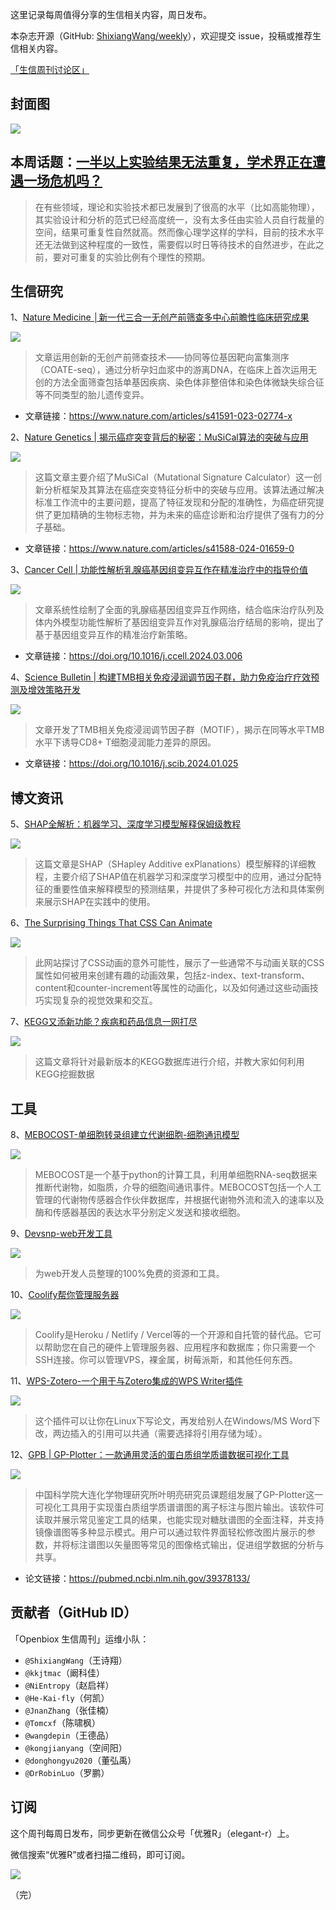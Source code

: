 这里记录每周值得分享的生信相关内容，周日发布。

本杂志开源（GitHub: [ShixiangWang/weekly](https://github.com/ShixiangWang/weekly "ShixiangWang/weekly")），欢迎提交 issue，投稿或推荐生信相关内容。

[「生信周刊讨论区」](https://github.com/ShixiangWang/weekly/discussions "「生信周刊讨论区」")

## 封面图



![](https://files.mdnice.com/user/5208/d70e7c25-01c7-4f73-aeb0-614098b99e46.png)





## 本周话题：[一半以上实验结果无法重复，学术界正在遭遇一场危机吗？](https://mp.weixin.qq.com/s/H1O-erv3-1QmhoKu5m5D1Q)

> 在有些领域，理论和实验技术都已发展到了很高的水平（比如高能物理），其实验设计和分析的范式已经高度统一，没有太多任由实验人员自行裁量的空间，结果可重复性自然就高。然而像心理学这样的学科，目前的技术水平还无法做到这种程度的一致性，需要假以时日等待技术的自然进步，在此之前，要对可重复的实验比例有个理性的预期。



## 生信研究

1、[Nature Medicine │新一代三合一无创产前筛查多中心前瞻性临床研究成果](https://mp.weixin.qq.com/s/0FqkYZGuh-v9yhhspSee5g)



![](https://files.mdnice.com/user/5208/d2e68251-c52e-4b2c-81b1-8f01b3c58dc8.png)


> 文章运用创新的无创产前筛查技术——协同等位基因靶向富集测序（COATE-seq），通过分析孕妇血浆中的游离DNA，在临床上首次运用无创的方法全面筛查包括单基因疾病、染色体非整倍体和染色体微缺失综合征等不同类型的胎儿遗传变异。

- 文章链接：https://www.nature.com/articles/s41591-023-02774-x


2、[Nature Genetics | 揭示癌症突变背后的秘密：MuSiCal算法的突破与应用](https://mp.weixin.qq.com/s/FHTqs1TFf-lh8bRIMIGXfg)

![](https://files.mdnice.com/user/5208/d113f7de-b072-444f-9dcd-3e82f5b8a91f.png)

> 这篇文章主要介绍了MuSiCal（Mutational Signature Calculator）这一创新分析框架及其算法在癌症突变特征分析中的突破与应用。该算法通过解决标准工作流中的主要问题，提高了特征发现和分配的准确性，为癌症研究提供了更加精确的生物标志物，并为未来的癌症诊断和治疗提供了强有力的分子基础。
- 文章链接：https://www.nature.com/articles/s41588-024-01659-0


3、[Cancer Cell | 功能性解析乳腺癌基因组变异互作在精准治疗中的指导价值](https://mp.weixin.qq.com/s/kPrmxikuhVd_q4YfcYfupg)


![](https://files.mdnice.com/user/5208/5809b36f-a2a9-4362-a548-48a80fd3e720.png)



> 文章系统性绘制了全面的乳腺癌基因组变异互作网络，结合临床治疗队列及体内外模型功能性解析了基因组变异互作对乳腺癌治疗结局的影响，提出了基于基因组变异互作的精准治疗新策略。

- 文章链接：https://doi.org/10.1016/j.ccell.2024.03.006




4、[Science Bulletin | 构建TMB相关免疫浸润调节因子群，助力免疫治疗疗效预测及增效策略开发](https://mp.weixin.qq.com/s/5F3t6qWAEe9ibQWHpQ5Fcw)




![](https://files.mdnice.com/user/5208/b7123945-808f-494b-b17a-7c1f14680913.png)


> 文章开发了TMB相关免疫浸润调节因子群（MOTIF），揭示在同等水平TMB水平下诱导CD8+ T细胞浸润能力差异的原因。

- 文章链接：https://doi.org/10.1016/j.scib.2024.01.025

## 博文资讯

5、[SHAP全解析：机器学习、深度学习模型解释保姆级教程](https://mp.weixin.qq.com/s/R6SeyFarNfKtBtJYzcFrbg)

![](https://files.mdnice.com/user/5208/d742e45f-1fc8-479a-9426-d142381ebdc5.png)

> 这篇文章是SHAP（SHapley Additive exPlanations）模型解释的详细教程，主要介绍了SHAP值在机器学习和深度学习模型中的应用，通过分配特征的重要性值来解释模型的预测结果，并提供了多种可视化方法和具体案例来展示SHAP在实践中的使用。


6、[The Surprising Things That CSS Can Animate](https://codersblock.com/blog/the-surprising-things-that-css-can-animate/ "The Surprising Things That CSS Can Animate")

![](https://files.mdnice.com/user/5208/5cec5235-7034-4361-8293-464cbd70e20b.png)


> 此网站探讨了CSS动画的意外可能性，展示了一些通常不与动画关联的CSS属性如何被用来创建有趣的动画效果，包括z-index、text-transform、content和counter-increment等属性的动画化，以及如何通过这些动画技巧实现复杂的视觉效果和交互。







7、[KEGG又添新功能？疾病和药品信息一网打尽](https://mp.weixin.qq.com/s/lZKqcjMCQlfmLf9734SCtA)


![](https://files.mdnice.com/user/5208/bada2ee9-aa09-48db-8a4d-038658023477.png)

> 这篇文章将针对最新版本的KEGG数据库进行介绍，并教大家如何利用KEGG挖掘数据


## 工具
8、[MEBOCOST-单细胞转录组建立代谢细胞-细胞通讯模型](https://github.com/zhengrongbin/MEBOCOST "MEBOCOST-单细胞转录组建立代谢细胞-细胞通讯模型")


![](https://files.mdnice.com/user/5208/0257ce62-148e-4278-bf0c-fb9bba7b6880.png)


> MEBOCOST是一个基于python的计算工具，利用单细胞RNA-seq数据来推断代谢物，如脂质，介导的细胞间通讯事件。MEBOCOST包括一个人工管理的代谢物传感器合作伙伴数据库，并根据代谢物外流和流入的速率以及酶和传感器基因的表达水平分别定义发送和接收细胞。



9、[Devsnp-web开发工具](https://devsnap.me/ "Devsnp-web开发工具")

![](https://files.mdnice.com/user/5208/c3e35543-3687-4c9a-b3d6-42a069bb35d6.png)

> 为web开发人员整理的100%免费的资源和工具。


10、[Coolify帮你管理服务器](https://github.com/coollabsio/coolify?tab=readme-ov-file "Coolify帮你管理服务器")


![](https://files.mdnice.com/user/5208/f33fe381-1ae6-4130-b199-f99bb441cfc6.png)


> Coolify是Heroku / Netlify / Vercel等的一个开源和自托管的替代品。它可以帮助您在自己的硬件上管理服务器、应用程序和数据库；你只需要一个SSH连接。你可以管理VPS，裸金属，树莓派斯，和其他任何东西。


11、[WPS-Zotero-一个用于与Zotero集成的WPS Writer插件](https://github.com/tankwyn/WPS-Zotero "WPS-Zotero-一个用于与Zotero集成的WPS Writer插件")


![](https://files.mdnice.com/user/5208/6e1bd2fb-ec62-4db3-81ce-eada131bd0ba.png)

> 这个插件可以让你在Linux下写论文，再发给别人在Windows/MS Word下改，两边插入的引用可以共通（需要选择将引用存储为域）。

12、[GPB | GP-Plotter：一款通用灵活的蛋白质组学质谱数据可视化工具](https://mp.weixin.qq.com/s/tsoX_qaMri9XSlih4hjy0A)


![](https://files.mdnice.com/user/5208/611644bd-fc27-47a6-92e5-fa4b70d731d9.png)

> 中国科学院大连化学物理研究所叶明亮研究员课题组发展了GP-Plotter这一可视化工具用于实现蛋白质组学质谱谱图的离子标注与图片输出。该软件可读取并展示常见鉴定工具的结果，也能实现对糖肽谱图的全面注释，并支持镜像谱图等多种显示模式。用户可以通过软件界面轻松修改图片展示的参数，并将标注谱图以矢量图等常见的图像格式输出，促进组学数据的分析与共享。
- 论文链接：https://pubmed.ncbi.nlm.nih.gov/39378133/



## 贡献者（GitHub ID）

「Openbiox 生信周刊」运维小队：

- `@ShixiangWang`（王诗翔）
- `@kkjtmac`（阚科佳）
- `@NiEntropy`（赵启祥）
- `@He-Kai-fly`（何凯）
- `@JnanZhang`（张佳楠）
- `@Tomcxf`（陈啸枫）
- `@wangdepin`（王德品）
- `@kongjianyang`（空间阳）
- `@donghongyu2020`（董弘禹）
- `@DrRobinLuo`（罗鹏）


## 订阅

这个周刊每周日发布，同步更新在微信公众号「优雅R」（elegant-r）上。

微信搜索“优雅R”或者扫描二维码，即可订阅。


![](https://files.mdnice.com/user/5208/0fa151e6-3ef4-49b3-b889-b2e3f85ede35.png)


（完）


